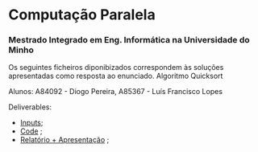 # Computação Paralela
### Mestrado Integrado em Eng. Informática na Universidade do Minho 

Os seguintes ficheiros diponibizados correspondem às soluções apresentadas como resposta ao enunciado.
Algoritmo Quicksort

Alunos: A84092 - Diogo Pereira, A85367 - Luís Francisco Lopes

Deliverables:
  * [Inputs];
  * [Code] ;
  * [Relatório + Apresentação] ;


[Inputs]: https://github.com/chico2911/parallelComputing2021/tree/main/Deliverable/Inputs
[Code]: https://github.com/chico2911/parallelComputing2021/tree/main/Deliverable/Código
[Relatório + Apresentação]: https://github.com/chico2911/parallelComputing2021/tree/main/Deliverable/Relatório%20%2B%20Apresentação
